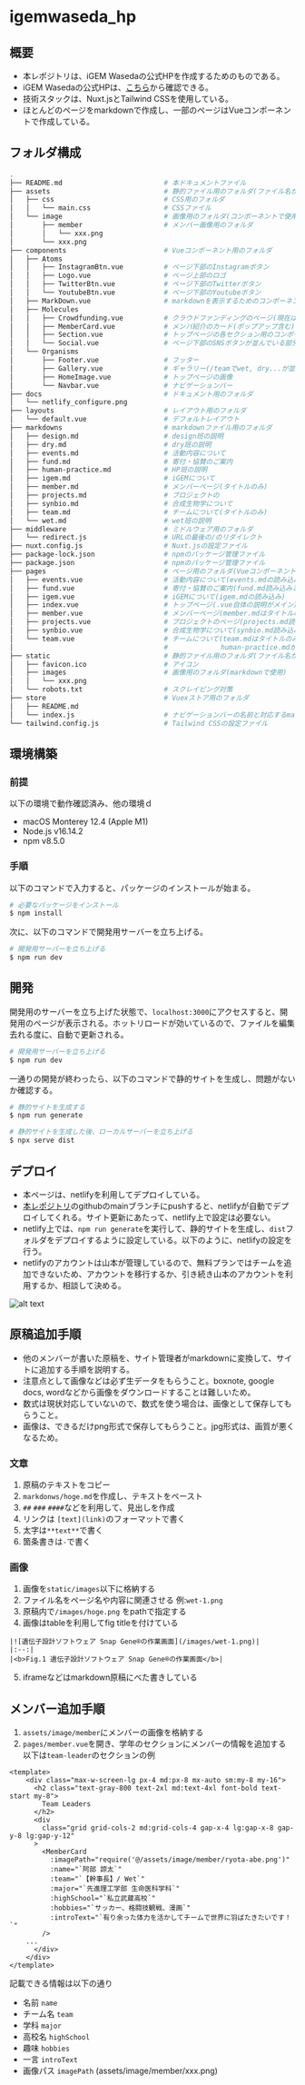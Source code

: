 # igemwaseda_hp
## 概要
- 本レポジトリは、iGEM Wasedaの公式HPを作成するためのものである。
- iGEM Wasedaの公式HPは、[こちら](https://igemwaseda.org/)から確認できる。
- 技術スタックは、Nuxt.jsとTailwind CSSを使用している。
- ほとんどのページをmarkdownで作成し、一部のページはVueコンポーネントで作成している。


## フォルダ構成
```bash
.
├── README.md                         # 本ドキュメントファイル
├── assets                            # 静的ファイル用のフォルダ(ファイル名が変更される)
│   ├── css                           # CSS用のフォルダ
│   │   └── main.css                  # CSSファイル
│   └── image                         # 画像用のフォルダ(コンポーネントで使用)
│       ├── member                    # メンバー画像用のフォルダ    
│       │   └── xxx.png
│       └── xxx.png
├── components                        # Vueコンポーネント用のフォルダ
│   ├── Atoms
│   │   ├── InstagramBtn.vue          # ページ下部のInstagramボタン
│   │   ├── Logo.vue                  # ページ上部のロゴ
│   │   ├── TwitterBtn.vue            # ページ下部のTwitterボタン
│   │   └── YoutubeBtn.vue            # ページ下部のYoutubeボタン
│   ├── MarkDown.vue                  # markdownを表示するためのコンポーネント
│   ├── Molecules               
│   │   ├── Crowdfunding.vue          # クラウドファンディングのページ(現在は未使用)
│   │   ├── MemberCard.vue            # メンバ紹介のカード(ポップアップ含む)
│   │   ├── Section.vue               # トップページの各セクション用のコンポーネント
│   │   └── Social.vue                # ページ下部のSNSボタンが並んでいる部分
│   └── Organisms
│       ├── Footer.vue                # フッター
│       ├── Gallery.vue               # ギャラリー(/teamでwet, dry...が並んでいる部分)
│       ├── HomeImage.vue             # トップページの画像
│       └── Navbar.vue                # ナビゲーションバー
├── docs                              # ドキュメント用のフォルダ
│   └── netlify_configure.png
├── layouts                           # レイアウト用のフォルダ
│   └── default.vue                   # デフォルトレイアウト
├── markdowns                         # markdownファイル用のフォルダ
│   ├── design.md                     # design班の説明
│   ├── dry.md                        # dry班の説明
│   ├── events.md                     # 活動内容について
│   ├── fund.md                       # 寄付・協賛のご案内
│   ├── human-practice.md             # HP班の説明
│   ├── igem.md                       # iGEMについて
│   ├── member.md                     # メンバーページ(タイトルのみ)
│   ├── projects.md                   # プロジェクトの
│   ├── synbio.md                     # 合成生物学について
│   ├── team.md                       # チームについて(タイトルのみ)
│   └── wet.md                        # wet班の説明
├── middleware                        # ミドルウェア用のフォルダ
│   └── redirect.js                   # URLの最後の/のリダイレクト
├── nuxt.config.js                    # Nuxt.jsの設定ファイル
├── package-lock.json                 # npmのパッケージ管理ファイル
├── package.json                      # npmのパッケージ管理ファイル 
├── pages                             # ページ用のフォルダ(Vueコンポーネント)
│   ├── events.vue                    # 活動内容について(events.mdの読み込みとTwitterの埋め込み)
│   ├── fund.vue                      # 寄付・協賛のご案内(fund.md読み込みと.vue自体に説明)
│   ├── igem.vue                      # iGEMについて(igem.mdの読み込み)
│   ├── index.vue                     # トップページ(.vue自体の説明がメイン)
│   ├── member.vue                    # メンバーページ(member.mdはタイトルのみとintroductionPopup.vueに情報を渡している)
│   ├── projects.vue                  # プロジェクトのページ(projects.md読み込み)
│   ├── synbio.vue                    # 合成生物学について(synbio.md読み込み)
│   └── team.vue                      # チームについて(team.mdはタイトルのみ, wet.md, dry.md, design.md, 
│                                     #             human-practice.mdがメイン, .vue自体にも一部説明)
├── static                            # 静的ファイル用のフォルダ(ファイル名が変更されないため、markdownで使用)
│   ├── favicon.ico                   # アイコン
│   ├── images                        # 画像用のフォルダ(markdownで使用)
│   │   └── xxx.png
│   └── robots.txt                    # スクレイピング対策
├── store                             # Vuexストア用のフォルダ
│   ├── README.md
│   └── index.js                      # ナビゲーションバーの名前と対応するmarkdownファイルの名前を管理
└── tailwind.config.js                # Tailwind CSSの設定ファイル
```
## 環境構築
### 前提
以下の環境で動作確認済み、他の環境ｄ
- macOS Monterey 12.4 (Apple M1)
- Node.js v16.14.2
- npm v8.5.0

### 手順
以下のコマンドで入力すると、パッケージのインストールが始まる。
```bash
# 必要なパッケージをインストール
$ npm install
```

次に、以下のコマンドで開発用サーバーを立ち上げる。
```bash
# 開発用サーバーを立ち上げる
$ npm run dev
```

## 開発
開発用のサーバーを立ち上げた状態で、`localhost:3000`にアクセスすると、開発用のページが表示される。ホットリロードが効いているので、ファイルを編集去れる度に、自動で更新される。
```bash
# 開発用サーバーを立ち上げる
$ npm run dev
```

一通りの開発が終わったら、以下のコマンドで静的サイトを生成し、問題がないか確認する。
```bash
# 静的サイトを生成する
$ npm run generate

# 静的サイトを生成した後、ローカルサーバーを立ち上げる
$ npx serve dist
```

## デプロイ
- 本ページは、netlifyを利用してデプロイしている。
- [本レポジトリ](https://github.com/iGEM-Waseda/igemwaseda_hp)のgithubのmainブランチにpushすると、netlifyが自動でデプロイしてくれる。サイト更新にあたって、netlify上で設定は必要ない。
- netlify上では、`npm run generate`を実行して、静的サイトを生成し、`dist`フォルダをデプロイするように設定している。以下のように、netlifyの設定を行う。
- netlifyのアカウントは山本が管理しているので、無料プランではチームを追加できないため、アカウントを移行するか、引き続き山本のアカウントを利用するか、相談して決める。

![alt text](docs/netlify_configure.png)


## 原稿追加手順
- 他のメンバーが書いた原稿を、サイト管理者がmarkdownに変換して、サイトに追加する手順を説明する。
- 注意点として画像などは必ず生データをもらうこと。boxnote, google docs, wordなどから画像をダウンロードすることは難しいため。
- 数式は現状対応していないので、数式を使う場合は、画像として保存してもらうこと。
- 画像は、できるだけpng形式で保存してもらうこと。jpg形式は、画質が悪くなるため。

### 文章
1. 原稿のテキストをコピー
2. `markdonws/hoge.md`を作成し、テキストをペースト
3. `##` `###` `####`などを利用して、見出しを作成
4. リンクは `[text](link)`のフォーマットで書く
5. 太字は`**text**`で書く
6. 箇条書きは`-`で書く

### 画像
1. 画像を`static/images`以下に格納する
2. ファイル名をページ名や内容に関連させる 例:`wet-1.png`
3. 原稿内で`/images/hoge.png` をpathで指定する 
4. 画像はtableを利用してfig titleを付けている
  ```
  |![遺伝子設計ソフトウェア Snap Gene®の作業画面](/images/wet-1.png)|
  |:--:|
  |<b>Fig.1 遺伝子設計ソフトウェア Snap Gene®の作業画面</b>|
  ```
5. iframeなどはmarkdown原稿にべた書きしている

## メンバー追加手順
1. `assets/image/member`にメンバーの画像を格納する
2. `pages/member.vue`を開き、学年のセクションにメンバーの情報を追加する
以下は`team-leader`のセクションの例
```.vue
<template>
    <div class="max-w-screen-lg px-4 md:px-8 mx-auto sm:my-8 my-16">
      <h2 class="text-gray-800 text-2xl md:text-4xl font-bold text-start my-8">
        Team Leaders
      </h2>
      <div
        class="grid grid-cols-2 md:grid-cols-4 gap-x-4 lg:gap-x-8 gap-y-8 lg:gap-y-12"
      >
        <MemberCard
          :imagePath="require('@/assets/image/member/ryota-abe.png')"
          :name="`阿部 諒太`"
          :team="`【幹事長】/ Wet`"
          :major="`先進理工学部 生命医科学科`"
          :highSchool="`私立武蔵高校`"
          :hobbies="`サッカー、格闘技観戦、漫画`"
          :introText="`有り余った体力を活かしてチームで世界に羽ばたきたいです！ `"
        />
    ...
      </div>
    </div>
</template>
```
記載できる情報は以下の通り
- 名前 `name`
- チーム名 `team`
- 学科 `major`
- 高校名 `highSchool`
- 趣味 `hobbies`
- 一言 `introText`
- 画像パス `imagePath` (assets/image/member/xxx.png)
